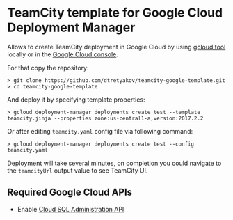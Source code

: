 # TeamCity template for Google Cloud Deployment Manager

Allows to create TeamCity deployment in Google Cloud by using [gcloud tool](https://cloud.google.com/sdk/gcloud/) locally or in the [Google Cloud console](https://console.cloud.google.com/).

For that copy the repository:
```
> git clone https://github.com/dtretyakov/teamcity-google-template.git
> cd teamcity-google-template
```

And deploy it by specifying template properties:
```
> gcloud deployment-manager deployments create test --template teamcity.jinja --properties zone:us-central1-a,version:2017.2.2
```

Or after editing `teamcity.yaml` config file via following command:
```
> gcloud deployment-manager deployments create test --config teamcity.yaml
```

Deployment will take several minutes, on completion you could navigate to the `teamcityUrl` output value to see TeamCity UI.

## Required Google Cloud APIs

* Enable [Cloud SQL Administration API](https://console.developers.google.com/apis/api/sqladmin.googleapis.com/overview)
